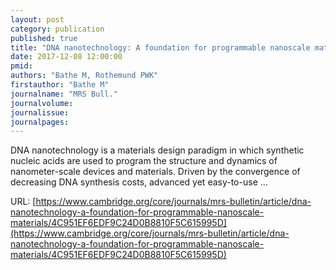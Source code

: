 ```yaml
---
layout: post
category: publication
published: true
title: "DNA nanotechnology: A foundation for programmable nanoscale materials"
date: 2017-12-08 12:00:00
pmid: 
authors: "Bathe M, Rothemund PWK"
firstauthor: "Bathe M"
journalname: "MRS Bull."
journalvolume: 
journalissue: 
journalpages: 
---
```


DNA nanotechnology is a materials design paradigm in which synthetic nucleic acids are used to program the structure and dynamics of nanometer-scale devices and materials. Driven by the convergence of decreasing DNA synthesis costs, advanced yet easy-to-use …

URL: [https://www.cambridge.org/core/journals/mrs-bulletin/article/dna-nanotechnology-a-foundation-for-programmable-nanoscale-materials/4C951EF6EDF9C24D0B8810F5C615995D](https://www.cambridge.org/core/journals/mrs-bulletin/article/dna-nanotechnology-a-foundation-for-programmable-nanoscale-materials/4C951EF6EDF9C24D0B8810F5C615995D)
